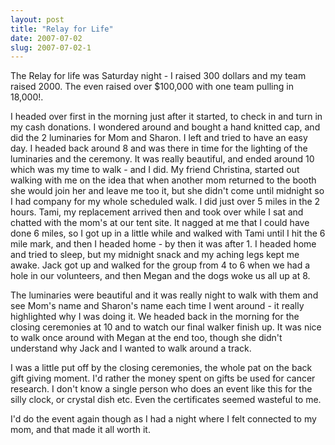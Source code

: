 ```yaml
---
layout: post
title: "Relay for Life"
date: 2007-07-02
slug: 2007-07-02-1
---
```


The Relay for life was Saturday night - I raised 300 dollars and my team raised 2000.  The even raised over $100,000 with one team pulling in 18,000!.

I headed over first in the morning just after it started, to check in and turn in my cash donations.  I wondered around and bought a hand knitted cap, and did the 2 luminaries for Mom and Sharon.   I left and tried to have an easy day.    I headed back around 8 and was there in time for the lighting of the luminaries and the ceremony.  It was really beautiful, and ended around 10 which was my time to walk - and I did.  My friend Christina, started out walking with me on the idea that when another mom returned to the booth she would join her and leave me too it, but she didn&apos;t come until midnight so I had company for my whole scheduled walk.  I did just over 5 miles in the 2 hours.  Tami, my replacement arrived then and took over while I sat and chatted with the mom&apos;s at our tent site.  It nagged at me that I could have done 6 miles, so I got up in a little while and walked with Tami until I hit the 6 mile mark, and then I headed home - by then it was after 1.  I headed home and tried to sleep, but my midnight snack and my aching legs kept me awake.  Jack got up and walked for the group from 4 to 6 when we had a hole in our volunteers, and then Megan and the dogs woke us all up at 8.

The luminaries were beautiful and it was really night to walk with them and see Mom&apos;s name and Sharon&apos;s name each time I went around - it really highlighted why I was doing it.  We headed back in the morning for the closing ceremonies at 10 and to watch our final walker finish up.  It was nice to walk once around with Megan at the end too, though she didn&apos;t understand why Jack and I wanted to walk around a track.  

I was a little put off by the closing ceremonies, the whole pat on the back gift giving moment.  I&apos;d rather the money spent on gifts be used for cancer research.  I don&apos;t know a single person who does an event like this for the silly clock, or crystal dish etc.  Even the certificates seemed wasteful to me.  

I&apos;d do the event again though as I had a night where I felt connected to my mom, and that made it all worth it.




